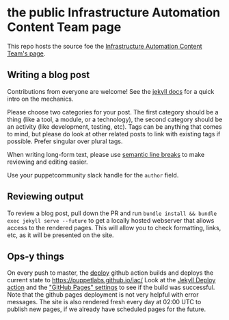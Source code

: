 # the public Infrastructure Automation Content Team page

This repo hosts the source foe the [Infrastructure Automation Content Team's page](https://puppetlabs.github.io/iac/).

## Writing a blog post

Contributions from everyone are welcome!
See the [jekyll docs](https://jekyllrb.com/docs/posts/) for a quick intro on the mechanics.

Please choose two categories for your post.
The first category should be a thing (like a tool, a module, or a technology),
the second category should be an activity (like development, testing, etc).
Tags can be anything that comes to mind, but please do look at other related posts to link with existing tags if possible.
Prefer singular over plural tags.

When writing long-form text, please use [semantic line breaks](https://sembr.org/) to make reviewing and editing easier.

Use your puppetcommunity slack handle for the `author` field.

## Reviewing output

To review a blog post,
pull down the PR and run `bundle install && bundle exec jekyll serve --future`
to get a locally hosted webserver that allows access to the rendered pages.
This will allow you to check formatting, links, etc, as it will be presented on the site.

## Ops-y things

On every push to master, the [deploy](./.github/workflows/deploy.yml) github action builds and deploys the current state to https://puppetlabs.github.io/iac/
Look at the [Jekyll Deploy action](https://github.com/puppetlabs/iac/actions?query=workflow%3A%22Jekyll+Deploy%22)
and the ["GitHub Pages" settings](https://github.com/puppetlabs/iac/settings)
to see if the build was successful.
Note that the github pages deployment is not very helpful with error messages.
The site is also rendered fresh every day at 02:00 UTC to publish new pages, if we already have scheduled pages for the future.

